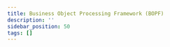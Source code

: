 ```yaml
---
title: Business Object Processing Framework (BOPF)
description: ''
sidebar_position: 50
tags: []
---
```

